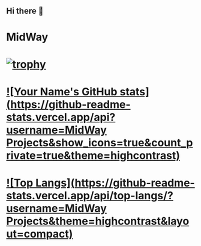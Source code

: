 ## Hi there 👋

# MidWay
# [![trophy](https://github-profile-trophy.vercel.app/?username=MidWay-Projects0&theme=juicyfresh&row=1&column=6)](https://github.com/ryo-ma/github-profile-trophy)
# [![Your Name's GitHub stats](https://github-readme-stats.vercel.app/api?username=MidWay Projects&show_icons=true&count_private=true&theme=highcontrast)](https://github.com/YOUR_USERNAME) 
# [![Top Langs](https://github-readme-stats.vercel.app/api/top-langs/?username=MidWay Projects&theme=highcontrast&layout=compact)](https://github.com/anuraghazra/github-readme-stats)

